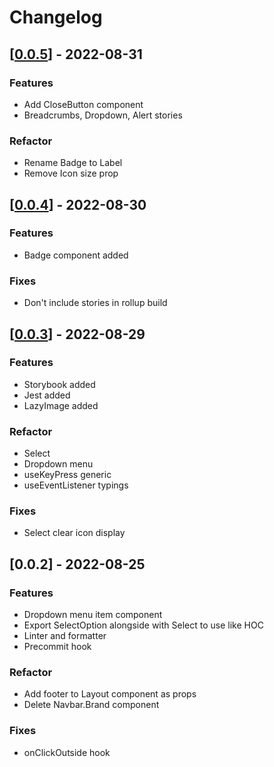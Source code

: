# Changelog

## [[0.0.5](https://github.com/NilFoundation/react-components/compare/v0.0.4...v0.0.5)] - 2022-08-31
### Features
- Add CloseButton component
- Breadcrumbs, Dropdown, Alert stories

### Refactor
- Rename Badge to Label
- Remove Icon size prop

## [[0.0.4](https://github.com/NilFoundation/react-components/compare/v0.0.3...v0.0.4)] - 2022-08-30
### Features
- Badge component added

### Fixes
- Don't include stories in rollup build

## [[0.0.3](https://github.com/NilFoundation/react-components/compare/v0.0.2...v0.0.3)] - 2022-08-29
### Features
- Storybook added
- Jest added
- LazyImage added

### Refactor
- Select
- Dropdown menu
- useKeyPress generic
- useEventListener typings

### Fixes
- Select clear icon display

## [0.0.2] - 2022-08-25
### Features
- Dropdown menu item component
- Export SelectOption alongside with Select to use like HOC
- Linter and formatter
- Precommit hook

### Refactor
- Add footer to Layout component as props
- Delete Navbar.Brand component

### Fixes
- onClickOutside hook
